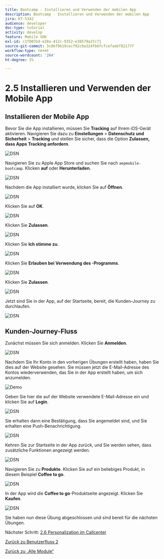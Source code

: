 ```yaml
---
title: Bootcamp - Installieren und Verwenden der mobilen App
description: Bootcamp - Installieren und Verwenden der mobilen App
jira: KT-5342
audience: developer
doc-type: tutorial
activity: develop
feature: Mobile SDK
exl-id: c1f007b4-e28a-412c-9352-e38579a2fc71
source-git-commit: 3c86f9b19cecf92c9a324fb6fcfcefaebf82177f
workflow-type: tm+mt
source-wordcount: '264'
ht-degree: 1%

---
```


# 2.5 Installieren und Verwenden der Mobile App


## Installieren der Mobile App

Bevor Sie die App installieren, müssen Sie **Tracking** auf Ihrem iOS-Gerät aktivieren. Navigieren Sie dazu zu **Einstellungen** > **Datenschutz und Sicherheit** > **Tracking** und stellen Sie sicher, dass die Option **Zulassen, dass Apps Tracking anfordern**.

![DSN](./../uc3/images/app4.png)

Navigieren Sie zu Apple App Store und suchen Sie nach `aepmobile-bootcamp`. Klicken **auf** oder **Herunterladen**.

![DSN](./../uc3/images/app1.png)

Nachdem die App installiert wurde, klicken Sie auf **Öffnen**.

![DSN](./../uc3/images/app2.png)

Klicken Sie auf **OK**.

![DSN](./../uc3/images/app9.png)

Klicken Sie **Zulassen**.

![DSN](./../uc3/images/app3.png)

Klicken Sie **Ich stimme zu**.

![DSN](./../uc3/images/app7.png)

Klicken Sie **Erlauben bei Verwendung des -Programms**.

![DSN](./../uc3/images/app8.png)

Klicken Sie **Zulassen**.

![DSN](./../uc3/images/app5.png)

Jetzt sind Sie in der App, auf der Startseite, bereit, die Kunden-Journey zu durchlaufen.

![DSN](./../uc3/images/app12.png)

## Kunden-Journey-Fluss

Zunächst müssen Sie sich anmelden. Klicken Sie **Anmelden**.

![DSN](./../uc3/images/app13.png)

Nachdem Sie Ihr Konto in den vorherigen Übungen erstellt haben, haben Sie dies auf der Website gesehen. Sie müssen jetzt die E-Mail-Adresse des Kontos wiederverwenden, das Sie in der App erstellt haben, um sich anzumelden.

![Demo](./../uc3/images/pv1.png)

Geben Sie hier die auf der Website verwendete E-Mail-Adresse ein und klicken Sie auf **Login**.

![DSN](./../uc3/images/app14.png)

Sie erhalten dann eine Bestätigung, dass Sie angemeldet sind, und Sie erhalten eine Push-Benachrichtigung.

![DSN](./../uc3/images/app15.png)

Kehren Sie zur Startseite in der App zurück, und Sie werden sehen, dass zusätzliche Funktionen angezeigt werden.

![DSN](./../uc3/images/app17.png)

Navigieren Sie zu **Produkte**. Klicken Sie auf ein beliebiges Produkt, in diesem Beispiel **Coffee to go**.

![DSN](./images/app19.png)

In der App wird die **Coffee to go**-Produktseite angezeigt. Klicken Sie **Kaufen**.

![DSN](./images/app20.png)

Sie haben nun diese Übung abgeschlossen und sind bereit für die nächsten Übungen.

Nächster Schritt: [2.6 Personalization im Callcenter](./ex6.md)

[Zurück zu Benutzerfluss 2](./uc2.md)

[Zurück zu „Alle Module“](../../overview.md)
